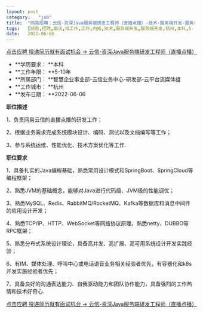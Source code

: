 ```yaml
---
layout:	post
category:	"job"
title:	"网易招聘：云信-资深Java服务端研发工程师（直播点播）-技术-服务端开发-服务端开发-杭州本科5-10年"
tags:	[网易,招聘,面试,找工作,工作,内推,技术,服务端开发,服务端开发,杭州,本科,5-10年]
date:	2022-06-06
---
```


[点击应聘 投递简历就有面试机会 ->  云信-资深Java服务端研发工程师（直播点播）](http://mobile.bole.netease.com/bole/boleDetail?id=37813&employeeId=346f03c3cda5f04c&key=all)



- **学历要求： **本科
- **工作年限： **5-10年
- **所属部门： **智慧企业事业部-云信业务中心-研发部-云平台流媒体组
- **工作城市： **杭州
- **发布日期： **2022-06-06



**职位描述**

1、负责网易云信的直播点播的研发工作；

2、根据业务需求完成系统模块设计、编码、测试以及文档编写等工作；

3、参与系统运维、性能优化、技术方案优化等工作.



**职位要求**

1、具备扎实的Java编程基础，熟悉常用设计模式和SpringBoot、SpringCloud等编程框架；

2、熟悉JVM的基础概念，能够对Java进行代码级、JVM级的性能调优；

3、熟悉MySQL、Redis、RabbitMQ/RocketMQ、Kafka等数据库和消息中间件的应用设计开发；

4、熟悉TCP/IP、HTTP、WebSocket等网络协议原理，熟悉netty、DUBBO等RPC框架；

5、熟悉分布式系统设计理论，具备高并发、高扩展、高可用系统设计开发实践经验；

6、有IM、媒体处理、呼叫中心或电话语音业务相关经验者优先，有容器化和k8s开发实施经验者优先；

7、具备良好的沟通表达能力、自我驱动能力和团队协作能力，具备强烈的工作热情和技术好奇心.



[点击应聘 投递简历就有面试机会 ->  云信-资深Java服务端研发工程师（直播点播）](http://mobile.bole.netease.com/bole/boleDetail?id=37813&employeeId=346f03c3cda5f04c&key=all)